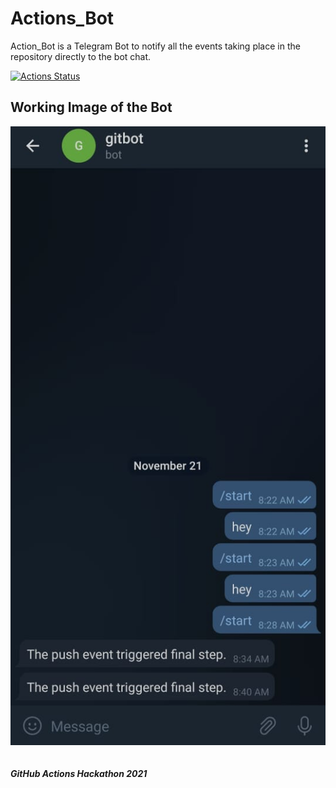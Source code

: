 # Actions_Bot

Action_Bot is a Telegram Bot to notify all the events taking place in the repository directly to the bot chat.

[![Actions Status](https://github.com/Raswanth8/Actions_Bot/workflows/notify.yml/Build%20and%20Test/badge.svg)](https://github.com/Raswanth8/Actions_Bot/actions)

## Working Image of the Bot
![alt text](./images/Telbot.jpg)
<br>
<br>
<br>
***GitHub Actions Hackathon 2021***
